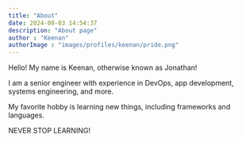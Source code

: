 ```yaml
---
title: "About"
date: 2024-08-03 14:54:37
description: "About page"
author : "Keenan"
authorImage : "images/profiles/keenan/pride.png"
---
```


Hello! My name is Keenan, otherwise known as Jonathan!

I am a senior engineer with experience in DevOps, app development, systems engineering, and more.

My favorite hobby is learning new things, including frameworks and languages.

NEVER STOP LEARNING!
